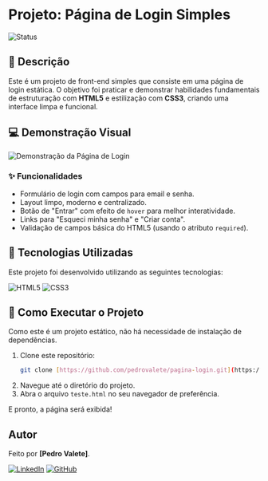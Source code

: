 # Projeto: Página de Login Simples

![Status](https://img.shields.io/badge/status-concluído-brightgreen)

## 📝 Descrição

Este é um projeto de front-end simples que consiste em uma página de login estática. O objetivo foi praticar e demonstrar habilidades fundamentais de estruturação com **HTML5** e estilização com **CSS3**, criando uma interface limpa e funcional.

## 💻 Demonstração Visual

![Demonstração da Página de Login](./screenshot.png)

### ✨ Funcionalidades

- Formulário de login com campos para email e senha.
- Layout limpo, moderno e centralizado.
- Botão de "Entrar" com efeito de `hover` para melhor interatividade.
- Links para "Esqueci minha senha" e "Criar conta".
- Validação de campos básica do HTML5 (usando o atributo `required`).

## 🚀 Tecnologias Utilizadas

Este projeto foi desenvolvido utilizando as seguintes tecnologias:

![HTML5](https://img.shields.io/badge/HTML5-E34F26?style=for-the-badge&logo=html5&logoColor=white)
![CSS3](https://img.shields.io/badge/CSS3-1572B6?style=for-the-badge&logo=css3&logoColor=white)

## 📂 Como Executar o Projeto

Como este é um projeto estático, não há necessidade de instalação de dependências.

1.  Clone este repositório:
    ```bash
    git clone [https://github.com/pedrovalete/pagina-login.git](https://github.com/pedrovalete/pagina-login.git)
    ```
2.  Navegue até o diretório do projeto.
3.  Abra o arquivo `teste.html` no seu navegador de preferência.

E pronto, a página será exibida!

## Autor

Feito por **[Pedro Valete]**.

[![LinkedIn](https://img.shields.io/badge/LinkedIn-0077B5?style=for-the-badge&logo=linkedin&logoColor=white)](https://www.linkedin.com/in/pedro-valete/)
[![GitHub](https://img.shields.io/badge/GitHub-181717?style=for-the-badge&logo=github&logoColor=white)](https://github.com/pedrovalete/)
